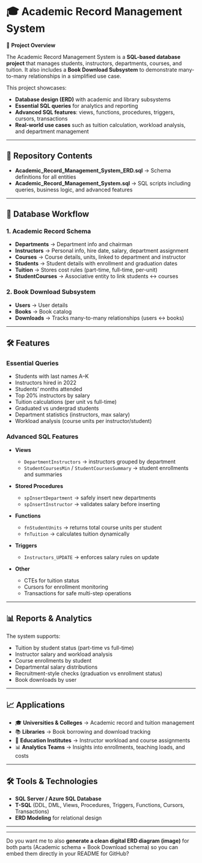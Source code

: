 # 🎓 Academic Record Management System

📌 **Project Overview**

The Academic Record Management System is a **SQL-based database project** that manages students, instructors, departments, courses, and tuition. It also includes a **Book Download Subsystem** to demonstrate many-to-many relationships in a simplified use case.

This project showcases:

* **Database design (ERD)** with academic and library subsystems
* **Essential SQL queries** for analytics and reporting
* **Advanced SQL features**: views, functions, procedures, triggers, cursors, transactions
* **Real-world use cases** such as tuition calculation, workload analysis, and department management

---

## 📂 Repository Contents

* **Academic_Record_Management_System_ERD.sql** → Schema definitions for all entities
* **Academic_Record_Management_System.sql** → SQL scripts including queries, business logic, and advanced features

---

## 🔄 Database Workflow

### **1. Academic Record Schema**

* **Departments** → Department info and chairman
* **Instructors** → Personal info, hire date, salary, department assignment
* **Courses** → Course details, units, linked to department and instructor
* **Students** → Student details with enrollment and graduation dates
* **Tuition** → Stores cost rules (part-time, full-time, per-unit)
* **StudentCourses** → Associative entity to link students ↔ courses

### **2. Book Download Subsystem**

* **Users** → User details
* **Books** → Book catalog
* **Downloads** → Tracks many-to-many relationships (users ↔ books)

---

## 🛠 Features

### **Essential Queries**

* Students with last names A–K
* Instructors hired in 2022
* Students’ months attended
* Top 20% instructors by salary
* Tuition calculations (per unit vs full-time)
* Graduated vs undergrad students
* Department statistics (instructors, max salary)
* Workload analysis (course units per instructor/student)

### **Advanced SQL Features**

* **Views**

  * `DepartmentInstructors` → instructors grouped by department
  * `StudentCoursesMin` / `StudentCoursesSummary` → student enrollments and summaries
* **Stored Procedures**

  * `spInsertDepartment` → safely insert new departments
  * `spInsertInstructor` → validates salary before inserting
* **Functions**

  * `fnStudentUnits` → returns total course units per student
  * `fnTuition` → calculates tuition dynamically
* **Triggers**

  * `Instructors_UPDATE` → enforces salary rules on update
* **Other**

  * CTEs for tuition status
  * Cursors for enrollment monitoring
  * Transactions for safe multi-step operations

---

## 📊 Reports & Analytics

The system supports:

* Tuition by student status (part-time vs full-time)
* Instructor salary and workload analysis
* Course enrollments by student
* Departmental salary distributions
* Recruitment-style checks (graduation vs enrollment status)
* Book downloads by user

---

## 📈 Applications

* 🎓 **Universities & Colleges** → Academic record and tuition management
* 📚 **Libraries** → Book borrowing and download tracking
* 🏫 **Education Institutes** → Instructor workload and course assignments
* 📊 **Analytics Teams** → Insights into enrollments, teaching loads, and costs

---

## 🛠️ Tools & Technologies

* **SQL Server / Azure SQL Database**
* **T-SQL** (DDL, DML, Views, Procedures, Triggers, Functions, Cursors, Transactions)
* **ERD Modeling** for relational design

---


---

Do you want me to also **generate a clean digital ERD diagram (image)** for both parts (Academic schema + Book Download schema) so you can embed them directly in your README for GitHub?
